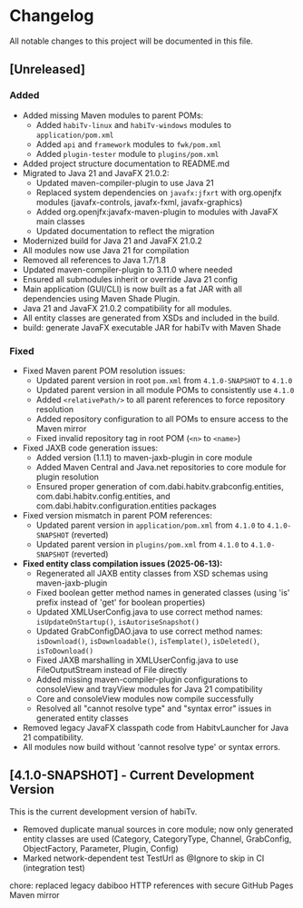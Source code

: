 # Changelog

All notable changes to this project will be documented in this file.

## [Unreleased]

### Added
- Added missing Maven modules to parent POMs:
  - Added `habiTv-linux` and `habiTv-windows` modules to `application/pom.xml`
  - Added `api` and `framework` modules to `fwk/pom.xml`
  - Added `plugin-tester` module to `plugins/pom.xml`
- Added project structure documentation to README.md
- Migrated to Java 21 and JavaFX 21.0.2:
  - Updated maven-compiler-plugin to use Java 21
  - Replaced system dependencies on `javafx:jfxrt` with org.openjfx modules (javafx-controls, javafx-fxml, javafx-graphics)
  - Added org.openjfx:javafx-maven-plugin to modules with JavaFX main classes
  - Updated documentation to reflect the migration
- Modernized build for Java 21 and JavaFX 21.0.2
- All modules now use Java 21 for compilation
- Removed all references to Java 1.7/1.8
- Updated maven-compiler-plugin to 3.11.0 where needed
- Ensured all submodules inherit or override Java 21 config
- Main application (GUI/CLI) is now built as a fat JAR with all dependencies using Maven Shade Plugin.
- Java 21 and JavaFX 21.0.2 compatibility for all modules.
- All entity classes are generated from XSDs and included in the build.
- build: generate JavaFX executable JAR for habiTv with Maven Shade

### Fixed
- Fixed Maven parent POM resolution issues:
  - Updated parent version in root `pom.xml` from `4.1.0-SNAPSHOT` to `4.1.0`
  - Updated parent version in all module POMs to consistently use `4.1.0`
  - Added `<relativePath/>` to all parent references to force repository resolution
  - Added repository configuration to all POMs to ensure access to the Maven mirror
  - Fixed invalid repository tag in root POM (`<n>` to `<name>`)
- Fixed JAXB code generation issues:
  - Added version (1.1.1) to maven-jaxb-plugin in core module
  - Added Maven Central and Java.net repositories to core module for plugin resolution
  - Ensured proper generation of com.dabi.habitv.grabconfig.entities, com.dabi.habitv.config.entities, and com.dabi.habitv.configuration.entities packages
- Fixed version mismatch in parent POM references:
  - Updated parent version in `application/pom.xml` from `4.1.0` to `4.1.0-SNAPSHOT` (reverted)
  - Updated parent version in `plugins/pom.xml` from `4.1.0` to `4.1.0-SNAPSHOT` (reverted)
- **Fixed entity class compilation issues (2025-06-13):**
  - Regenerated all JAXB entity classes from XSD schemas using maven-jaxb-plugin
  - Fixed boolean getter method names in generated classes (using 'is' prefix instead of 'get' for boolean properties)
  - Updated XMLUserConfig.java to use correct method names: `isUpdateOnStartup()`, `isAutoriseSnapshot()`
  - Updated GrabConfigDAO.java to use correct method names: `isDownload()`, `isDownloadable()`, `isTemplate()`, `isDeleted()`, `isToDownload()`
  - Fixed JAXB marshalling in XMLUserConfig.java to use FileOutputStream instead of File directly
  - Added missing maven-compiler-plugin configurations to consoleView and trayView modules for Java 21 compatibility
  - Core and consoleView modules now compile successfully
  - Resolved all "cannot resolve type" and "syntax error" issues in generated entity classes
- Removed legacy JavaFX classpath code from HabitvLauncher for Java 21 compatibility.
- All modules now build without 'cannot resolve type' or syntax errors.

## [4.1.0-SNAPSHOT] - Current Development Version

This is the current development version of habiTv.

- Removed duplicate manual sources in core module; now only generated entity classes are used (Category, CategoryType, Channel, GrabConfig, ObjectFactory, Parameter, Plugin, Config)
- Marked network-dependent test TestUrl as @Ignore to skip in CI (integration test)

chore: replaced legacy dabiboo HTTP references with secure GitHub Pages Maven mirror

